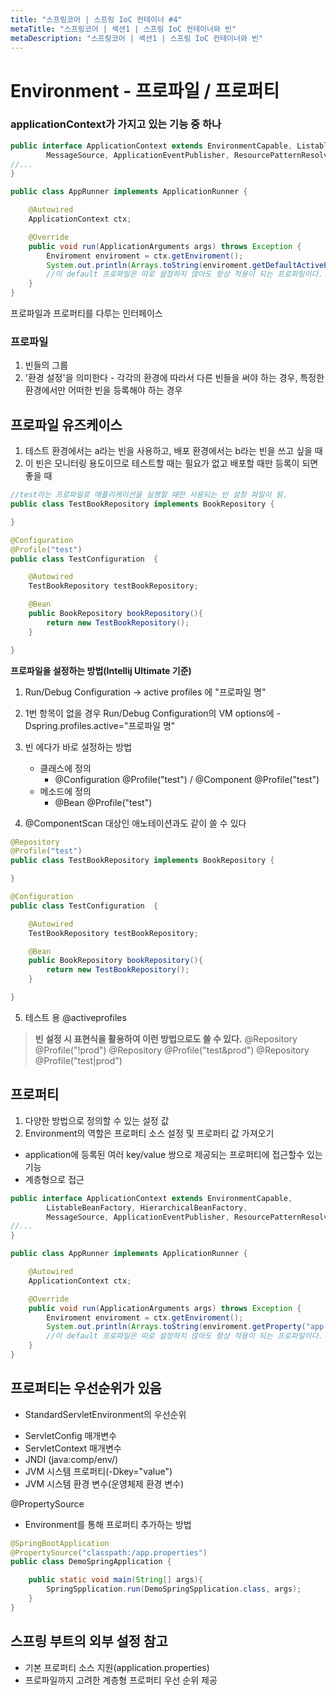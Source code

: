```yaml
---
title: "스프링코어 | 스프링 IoC 컨테이너 #4"
metaTitle: "스프링코어 | 섹션1 | 스프링 IoC 컨테이너와 빈"
metaDescription: "스프링코어 | 섹션1 | 스프링 IoC 컨테이너와 빈"
---
```


# Environment - 프로파일 / 프로퍼티

### applicationContext가 가지고 있는 기능 중 하나

```java
public interface ApplicationContext extends EnvironmentCapable, ListableBeanFactory, HierarchicalBeanFactory,
		MessageSource, ApplicationEventPublisher, ResourcePatternResolver {
//...
}

public class AppRunner implements ApplicationRunner {

    @Autowired
    ApplicationContext ctx;

    @Override
    public void run(ApplicationArguments args) throws Exception {
        Enviroment enviroment = ctx.getEnviroment();
        System.out.println(Arrays.toString(enviroment.getDefaultActiveProfiles()));
        //이 default 프로파일은 따로 설정하지 않아도 항상 적용이 되는 프로파일이다. 지금까지 우리가 만들고 등록했던 빈들도 전부 이 환경설정에 속한다.
    }
}
```
프로파일과 프로퍼티를 다루는 인터페이스

### 프로파일
1) 빈들의 그룹
2) '환경 설정'을 의미한다 - 각각의 환경에 따라서 다른 빈들을 써야 하는 경우, 특정한 환경에서만 어떠한 빈을 등록해야 하는 경우

## 프로파일 유즈케이스
1) 테스트 환경에서는 a라는 빈을 사용하고, 배포 환경에서는 b라는 빈을 쓰고 싶을 때
2) 이 빈은 모니터링 용도이므로 테스트할 때는 필요가 없고 배포할 때만 등록이 되면 좋을 때

```java
//test라는 프로파일로 애플리케이션을 실행할 때만 사용되는 빈 설정 파일이 됨.
public class TestBookRepository implements BookRepository {

}

@Configuration
@Profile("test")
public class TestConfiguration  {

    @Autowired
    TestBookRepository testBookRepository;

    @Bean
    public BookRepository bookRepository(){
        return new TestBookRepository();
    }

}
```

**프로파일을 설정하는 방법(Intellij Ultimate 기준)**

1) Run/Debug Configuration -> active profiles 에 "프로파일 명"

2) 1번 항목이 없을 경우 Run/Debug Configuration의 VM options에 -Dspring.profiles.active="프로파일 명"

3) 빈 에다가 바로 설정하는 방법
    * 클래스에 정의
        - @Configuration @Profile("test") / @Component @Profile("test")
    * 메소드에 정의
        - @Bean @Profile("test")
4) @ComponentScan 대상인 애노테이션과도 같이 쓸 수 있다

```java
@Repository
@Profile("test")
public class TestBookRepository implements BookRepository {

}

@Configuration
public class TestConfiguration  {

    @Autowired
    TestBookRepository testBookRepository;

    @Bean
    public BookRepository bookRepository(){
        return new TestBookRepository();
    }

}
```

5) 테스트 용 @activeprofiles

> **빈 설정 시 표현식을 활용하여 이런 방법으로도 쓸 수 있다.**
> @Repository @Profile("!prod")
> @Repository @Profile("test&prod")
> @Repository @Profile("test|prod")

## 프로퍼티
1) 다양한 방법으로 정의할 수 있는 설정 값
2) Environment의 역할은 프로퍼티 소스 설정 및 프로퍼티 값 가져오기


* application에 등록된 여러 key/value 쌍으로 제공되는 프로퍼티에 접근할수 있는 기능
* 계층형으로 접근

```java
public interface ApplicationContext extends EnvironmentCapable,
        ListableBeanFactory, HierarchicalBeanFactory,
		MessageSource, ApplicationEventPublisher, ResourcePatternResolver {
//...
}

public class AppRunner implements ApplicationRunner {

    @Autowired
    ApplicationContext ctx;

    @Override
    public void run(ApplicationArguments args) throws Exception {
        Enviroment enviroment = ctx.getEnviroment();
        System.out.println(Arrays.toString(enviroment.getProperty("app.name")));
        //이 default 프로파일은 따로 설정하지 않아도 항상 적용이 되는 프로파일이다. 지금까지 우리가 만들고 등록했던 빈들도 전부 이 환경설정에 속한다.
    }
}
```


## 프로퍼티는 우선순위가 있음

* StandardServletEnvironment의 우선순위
 - ServletConfig 매개변수
 - ServletContext 매개변수
 - JNDI (java:comp/env/)
 - JVM 시스템 프로퍼티(-Dkey="value")
 - JVM 시스템 환경 변수(운영체제 환경 변수)

@PropertySource
 - Environment를 통해 프로퍼티 추가하는 방법

```java
@SpringBootApplication
@PropertySource("classpath:/app.properties")
public class DemoSpringApplication {

    public static void main(String[] args){
        SpringSpplication.run(DemoSpringSpplication.class, args);
    }
}
```

## 스프링 부트의 외부 설정 참고
* 기본 프로퍼티 소스 지원(application.properties)
* 프로파일까지 고려한 계층형 프로퍼티 우선 순위 제공














